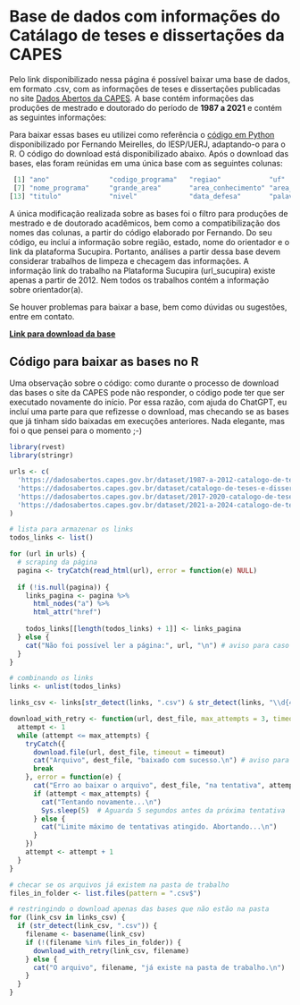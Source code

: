 # Base de dados com informações do Catálago de teses e dissertações da CAPES

Pelo link disponibilizado nessa página é possível baixar uma base de dados, em formato .csv, com as informações de teses e dissertações publicadas no site [Dados Abertos da CAPES](https://dadosabertos.capes.gov.br/dataset/?groups=catalogo-de-teses-e-dissertacoes-brasil). A base contém informações das produções de mestrado e doutorado do período de **1987 a 2021** e contém as seguintes informações: 

Para baixar essas bases eu utilizei como referência o [código em Python](https://github.com/meirelesff/catalogo_capes) disponibilizado por Fernando Meirelles, do IESP/UERJ, adaptando-o para o R. O código do download está disponibilizado abaixo. Após o download das bases, elas foram reúnidas em uma única base com as seguintes colunas: 

````r
 [1] "ano"               "codigo_programa"   "regiao"            "uf"                "sigla_ies"         "nome_ies"         
 [7] "nome_programa"     "grande_area"       "area_conhecimento" "area_avaliacao"    "autor"             "orientador"       
[13] "titulo"            "nivel"             "data_defesa"       "palavras_chave"    "resumo"            "url_sucupira"
````

A única modificação realizada sobre as bases foi o filtro para produções de mestrado e de doutorado acadêmicos, bem como a compatibilização dos nomes das colunas, a partir do código elaborado por Fernando. Do seu código, eu incluí a informação sobre região, estado, nome do orientador e o link da plataforma Sucupira. Portanto, análises a partir dessa base devem considerar trabalhos de limpeza e checagem das informações. A informação link do trabalho na Plataforma Sucupira (url_sucupira) existe apenas a partir de 2012. Nem todos os trabalhos contém a informação sobre orientador(a).

Se houver problemas para baixar a base, bem como dúvidas ou sugestões, entre em contato.

**[Link para download da base](https://1drv.ms/u/s!AvSWV7-ZbuGLj7QMQJvO9QipKg3tOg?e=IoZrqt)** 

## Código para baixar as bases no R

Uma observação sobre o código: como durante o processo de download das bases o site da CAPES pode não responder, o código pode ter que ser executado novamente do início. Por essa razão, com ajuda do ChatGPT, eu incluí uma parte para que refizesse o download, mas checando se as bases que já tinham sido baixadas em execuções anteriores. Nada elegante, mas foi o que pensei para o momento ;-)

```r
library(rvest)
library(stringr)

urls <- c(
  'https://dadosabertos.capes.gov.br/dataset/1987-a-2012-catalogo-de-teses-e-dissertacoes-brasil',
  'https://dadosabertos.capes.gov.br/dataset/catalogo-de-teses-e-dissertacoes-de-2013-a-2016',
  'https://dadosabertos.capes.gov.br/dataset/2017-2020-catalogo-de-teses-e-dissertacoes-da-capes',
  'https://dadosabertos.capes.gov.br/dataset/2021-a-2024-catalogo-de-teses-e-dissertacoes-brasil'
)

# lista para armazenar os links
todos_links <- list()

for (url in urls) {
  # scraping da página
  pagina <- tryCatch(read_html(url), error = function(e) NULL)
  
  if (!is.null(pagina)) {
    links_pagina <- pagina %>% 
      html_nodes("a") %>% 
      html_attr("href")
    
    todos_links[[length(todos_links) + 1]] <- links_pagina
  } else {
    cat("Não foi possível ler a página:", url, "\n") # aviso para caso dê problema para ler a página
  }
}

# combinando os links
links <- unlist(todos_links)

links_csv <- links[str_detect(links, ".csv") & str_detect(links, "\\d{4}")]

download_with_retry <- function(url, dest_file, max_attempts = 3, timeout = 10) {
  attempt <- 1
  while (attempt <= max_attempts) {
    tryCatch({
      download.file(url, dest_file, timeout = timeout)
      cat("Arquivo", dest_file, "baixado com sucesso.\n") # aviso para as bases baixadas
      break
    }, error = function(e) {
      cat("Erro ao baixar o arquivo", dest_file, "na tentativa", attempt, ":", conditionMessage(e), "\n") # aviso para caso haja erro no download. Pois o site da CAPES pode cair durante o download
      if (attempt < max_attempts) {
        cat("Tentando novamente...\n")
        Sys.sleep(5)  # Aguarda 5 segundos antes da próxima tentativa
      } else {
        cat("Limite máximo de tentativas atingido. Abortando...\n")
      }
    })
    attempt <- attempt + 1
  }
}

# checar se os arquivos já existem na pasta de trabalho
files_in_folder <- list.files(pattern = ".csv$")

# restringindo o download apenas das bases que não estão na pasta
for (link_csv in links_csv) {
  if (str_detect(link_csv, ".csv")) {
    filename <- basename(link_csv)
    if (!(filename %in% files_in_folder)) {
      download_with_retry(link_csv, filename)
    } else {
      cat("O arquivo", filename, "já existe na pasta de trabalho.\n")
    }
  }
}

```
